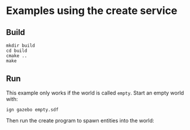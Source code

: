 # Examples using the create service

## Build

```
mkdir build
cd build
cmake ..
make
```

## Run

This example only works if the world is called `empty`. Start an empty world with:

```
ign gazebo empty.sdf
```

Then run the create program to spawn entities into the world:

```

```
